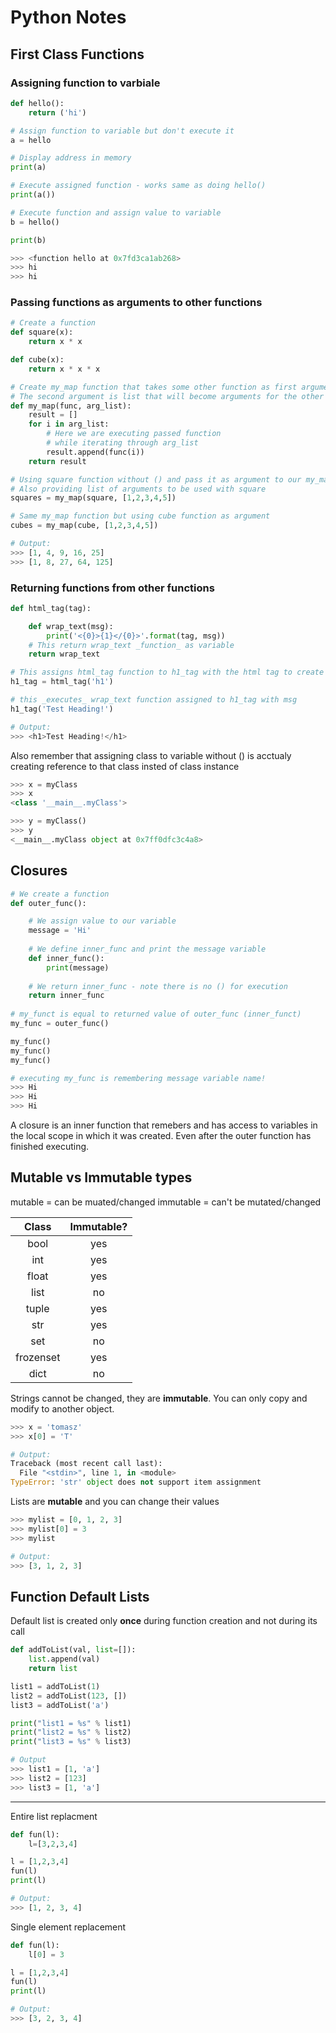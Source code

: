 # Python Notes

## First Class Functions

### Assigning function to varbiale

``` python
def hello():
    return ('hi')

# Assign function to variable but don't execute it
a = hello

# Display address in memory
print(a)

# Execute assigned function - works same as doing hello()
print(a())

# Execute function and assign value to variable
b = hello()

print(b)
```

```python
>>> <function hello at 0x7fd3ca1ab268>
>>> hi
>>> hi
```

### Passing functions as arguments to other functions

```python
# Create a function
def square(x):
    return x * x

def cube(x):
    return x * x * x

# Create my_map function that takes some other function as first argument.
# The second argument is list that will become arguments for the other function
def my_map(func, arg_list):
    result = []
    for i in arg_list:
        # Here we are executing passed function
        # while iterating through arg_list
        result.append(func(i))
    return result

# Using square function without () and pass it as argument to our my_map function
# Also providing list of arguments to be used with square
squares = my_map(square, [1,2,3,4,5])

# Same my_map function but using cube function as argument
cubes = my_map(cube, [1,2,3,4,5])

# Output:
>>> [1, 4, 9, 16, 25]
>>> [1, 8, 27, 64, 125]
```

### Returning functions from other functions

```python
def html_tag(tag):

    def wrap_text(msg):
        print('<{0}>{1}</{0}>'.format(tag, msg))
    # This return wrap_text _function_ as variable
    return wrap_text

# This assigns html_tag function to h1_tag with the html tag to create and _returns_ wrap_text function
h1_tag = html_tag('h1')

# this _executes_ wrap_text function assigned to h1_tag with msg
h1_tag('Test Heading!')

# Output:
>>> <h1>Test Heading!</h1>

```

Also remember that assigning class to variable without () is acctualy creating reference to that class insted of class instance

```python
>>> x = myClass
>>> x
<class '__main__.myClass'>

>>> y = myClass()
>>> y
<__main__.myClass object at 0x7ff0dfc3c4a8>
```

## Closures

```python
# We create a function
def outer_func():

    # We assign value to our variable
    message = 'Hi'
    
    # We define inner_func and print the message variable
    def inner_func():
        print(message)
    
    # We return inner_func - note there is no () for execution
    return inner_func
    
# my_funct is equal to returned value of outer_func (inner_funct)
my_func = outer_func()

my_func()
my_func()
my_func()

# executing my_func is remembering message variable name!
>>> Hi
>>> Hi
>>> Hi
```

A closure is an inner function that remebers and has access to variables in the local scope in which it was created. Even after the outer function has finished executing.

## Mutable vs Immutable types

mutable = can be muated/changed
immutable = can't be mutated/changed

| Class | Immutable? |
|:---------:|:---:|
|    bool   | yes |
|    int    | yes |
|   float   | yes |
|    list   | no  |
|    tuple  | yes |
|    str    | yes |
|    set    | no  |
| frozenset | yes |
|    dict   | no  |

Strings cannot be changed, they are **immutable**. You can only copy and modify to another object.

```python
>>> x = 'tomasz'
>>> x[0] = 'T'

# Output:
Traceback (most recent call last):
  File "<stdin>", line 1, in <module>
TypeError: 'str' object does not support item assignment
```

Lists are **mutable** and you can change their values

```python
>>> mylist = [0, 1, 2, 3]
>>> mylist[0] = 3
>>> mylist

# Output:
>>> [3, 1, 2, 3]
```

## Function Default Lists

Default list is created only **once** during function creation and not during its call

```python
def addToList(val, list=[]):
    list.append(val)
    return list

list1 = addToList(1)
list2 = addToList(123, [])
list3 = addToList('a')

print("list1 = %s" % list1)
print("list2 = %s" % list2)
print("list3 = %s" % list3)

# Output
>>> list1 = [1, 'a']
>>> list2 = [123]
>>> list3 = [1, 'a']
```

***

Entire list replacment

```python
def fun(l):
    l=[3,2,3,4]

l = [1,2,3,4]
fun(l)
print(l)

# Output:
>>> [1, 2, 3, 4]
```

Single element replacement

```python
def fun(l):
    l[0] = 3

l = [1,2,3,4]
fun(l)
print(l)

# Output:
>>> [3, 2, 3, 4]
```
